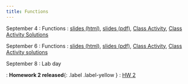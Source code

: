 ```yaml
---
title: Functions
---
```


September 4
: Functions
  : [slides (html)](https://sta279-f23.github.io/slides/lecture_4.html), [slides (pdf)](https://sta279-f23.github.io/slides/lecture_4.pdf), [Class Activity](https://sta279-f23.github.io/class_activities/ca_lecture_4.html), [Class Activity Solutions](https://sta279-f23.github.io/class_activities/ca_lecture_4_solutions.html)

September 6
: Functions
  : [slides (html)](https://sta279-f23.github.io/slides/lecture_5.html), [slides (pdf)](https://sta279-f23.github.io/slides/lecture_5.pdf), [Class Activity](https://sta279-f23.github.io/class_activities/ca_lecture_5.html), [Class Activity solutions](https://sta279-f23.github.io/class_activities/ca_lecture_5_solutions.html)

September 8
: Lab day

: **Homework 2 released**{: .label .label-yellow }
  : [HW 2](https://sta279-f23.github.io/homework/hw2.html)
